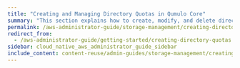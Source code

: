 ```yaml
---
title: "Creating and Managing Directory Quotas in Qumulo Core"
summary: "This section explains how to create, modify, and delete directory quotas by using the Qumulo Core Web UI and how to use the Cluster Alerts for Qumulo script to manage cluster quota notifications."
permalink: /aws-administrator-guide/storage-management/creating-directory-quotas.html
redirect_from:
  - /aws-administrator-guide/getting-started/creating-directory-quotas.html
sidebar: cloud_native_aws_administrator_guide_sidebar
include_content: content-reuse/admin-guides/storage-management/creating-directory-quotas.md
---
```


